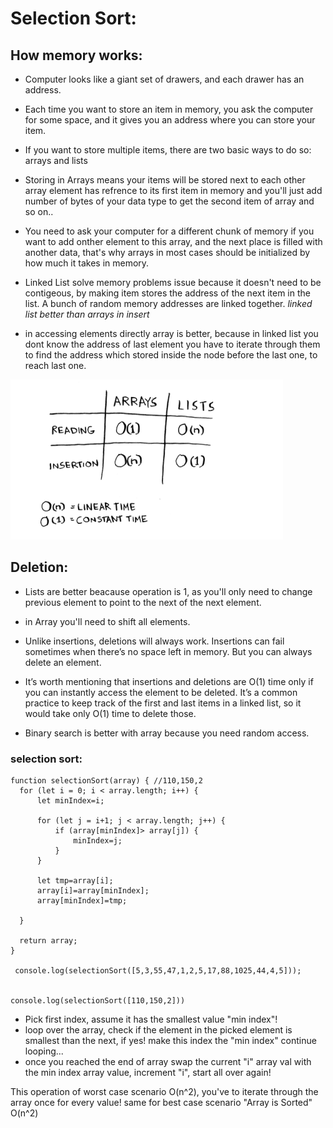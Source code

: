 # Selection Sort:

## How memory works: 
- Computer looks like a giant set of drawers, and
each drawer has an address.
- Each time you want to store an item in memory, you ask the computer
for some space, and it gives you an address where you can store your
item.
- If you want to store multiple items, there are two basic ways to
do so: arrays and lists

- Storing in Arrays means your items will be stored next to each other array element has refrence to its first item in memory and you'll just add number of bytes of your data type to get the second item of array and so on..
- You need to ask your
computer for a different chunk of memory if you want to add onther element to this array, and the next place is filled with another data, that's why arrays in most cases should be initialized by how much it takes in memory. 

- Linked List solve memory problems issue because it doesn't need to be contigeous, by making item stores the address of the next item in the list. A bunch of
random memory addresses are linked together. *linked list better than arrays in insert*

- in accessing elements directly array is better, because in linked list you dont know the address of last element you have to iterate through them to find the address which stored inside the node before the last one, to reach last one.

![alt array-list](./images/array-linkedlist.png)


## Deletion:
- Lists are better beacause operation is 1, as you'll only need to change previous element to point to the next of the next element.
- in Array you'll need to shift all elements.
- Unlike insertions, deletions will always work. Insertions can fail
sometimes when there’s no space left in memory. But you can always
delete an element. 

- It’s worth mentioning that insertions and deletions are O(1) time only
if you can instantly access the element to be deleted. It’s a common
practice to keep track of the first and last items in a linked list, so it
would take only O(1) time to delete those.

- Binary search is better with array because you need random access.


### selection sort:
```
function selectionSort(array) { //110,150,2
  for (let i = 0; i < array.length; i++) {
      let minIndex=i;
      
      for (let j = i+1; j < array.length; j++) {
          if (array[minIndex]> array[j]) {
              minIndex=j;
          }        
      }

      let tmp=array[i];
      array[i]=array[minIndex];
      array[minIndex]=tmp;
      
  }

  return array;
}

 console.log(selectionSort([5,3,55,47,1,2,5,17,88,1025,44,4,5]));


console.log(selectionSort([110,150,2]))
````
- Pick first index, assume it has the smallest value "min index"!
- loop over the array, check if the element in the picked element is smallest than the next, if yes! make this index the "min index" continue looping...
- once you reached the end of array swap the current "i" array val with the min index array value, increment "i", start all over again!

This operation of worst case scenario O(n^2), you've to iterate through the array once for every value! same for best case scenario "Array is Sorted" O(n^2)